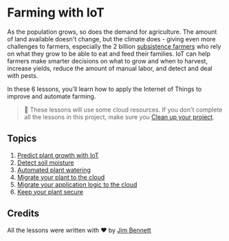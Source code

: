 # Farming with IoT

As the population grows, so does the demand for agriculture. The amount of land available doesn't change, but the climate does - giving even more challenges to farmers, especially the 2 billion [subsistence farmers](https://wikipedia.org/wiki/Subsistence_agriculture) who rely on what they grow to be able to eat and feed their families. IoT can help farmers make smarter decisions on what to grow and when to harvest, increase yields, reduce the amount of manual labor, and detect and deal with pests.

In these 6 lessons, you'll learn how to apply the Internet of Things to improve and automate farming.

> 💁 These lessons will use some cloud resources. If you don't complete all the lessons in this project, make sure you [Clean up your project](../clean-up.md).

## Topics

1. [Predict plant growth with IoT](lessons/1-predict-plant-growth/README.md)
1. [Detect soil moisture](lessons/2-detect-soil-moisture/README.md)
1. [Automated plant watering](lessons/3-automated-plant-watering/README.md)
1. [Migrate your plant to the cloud](lessons/4-migrate-your-plant-to-the-cloud/README.md)
1. [Migrate your application logic to the cloud](lessons/5-migrate-application-to-the-cloud/README.md)
1. [Keep your plant secure](lessons/6-keep-your-plant-secure/README.md)

## Credits

All the lessons were written with ♥️ by [Jim Bennett](https://GitHub.com/JimBobBennett)
